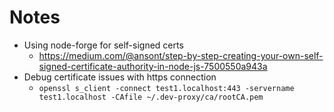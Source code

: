 # Notes

- Using node-forge for self-signed certs
  - https://medium.com/@ansont/step-by-step-creating-your-own-self-signed-certificate-authority-in-node-js-7500550a943a
- Debug certificate issues with https connection
  - ```openssl s_client -connect test1.localhost:443 -servername test1.localhost -CAfile ~/.dev-proxy/ca/rootCA.pem```

